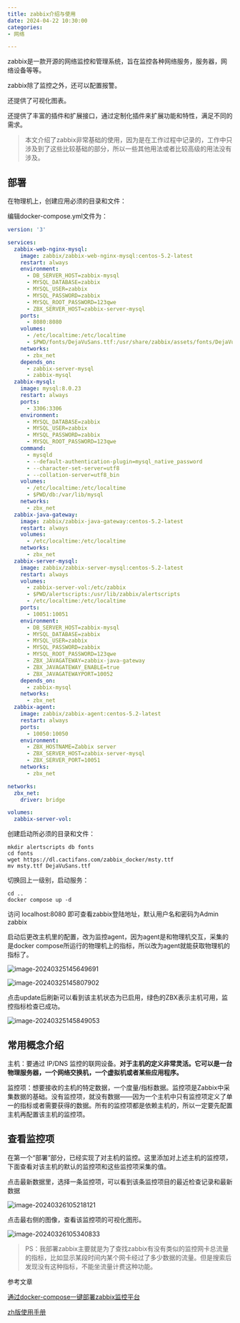 ```yaml
---
title: zabbix介绍与使用
date: 2024-04-22 10:30:00
categories:
- 网络

---
```


zabbix是一款开源的网络监控和管理系统，旨在监控各种网络服务，服务器，网络设备等等。

zabbix除了监控之外，还可以配置报警。

还提供了可视化图表。

还提供了丰富的插件和扩展接口，通过定制化插件来扩展功能和特性，满足不同的需求。

> 本文介绍了zabbix非常基础的使用，因为是在工作过程中记录的，工作中只涉及到了这些比较基础的部分，所以一些其他用法或者比较高级的用法没有涉及。

## 部署

在物理机上，创建应用必须的目录和文件：

编辑docker-compose.yml文件为：

```yml
version: '3'

services:
  zabbix-web-nginx-mysql:
    image: zabbix/zabbix-web-nginx-mysql:centos-5.2-latest
    restart: always
    environment:
      - DB_SERVER_HOST=zabbix-mysql
      - MYSQL_DATABASE=zabbix
      - MYSQL_USER=zabbix
      - MYSQL_PASSWORD=zabbix
      - MYSQL_ROOT_PASSWORD=123qwe
      - ZBX_SERVER_HOST=zabbix-server-mysql
    ports:
      - 8080:8080
    volumes:
      - /etc/localtime:/etc/localtime
      - $PWD/fonts/DejaVuSans.ttf:/usr/share/zabbix/assets/fonts/DejaVuSans.ttf
    networks:
      - zbx_net
    depends_on:
      - zabbix-server-mysql
      - zabbix-mysql
  zabbix-mysql:
    image: mysql:8.0.23
    restart: always
    ports:
      - 3306:3306
    environment:
      - MYSQL_DATABASE=zabbix
      - MYSQL_USER=zabbix
      - MYSQL_PASSWORD=zabbix
      - MYSQL_ROOT_PASSWORD=123qwe
    command:
      - mysqld
      - --default-authentication-plugin=mysql_native_password
      - --character-set-server=utf8
      - --collation-server=utf8_bin
    volumes:
      - /etc/localtime:/etc/localtime
      - $PWD/db:/var/lib/mysql
    networks:
      - zbx_net
  zabbix-java-gateway:
    image: zabbix/zabbix-java-gateway:centos-5.2-latest
    restart: always
    volumes:
      - /etc/localtime:/etc/localtime
    networks:
      - zbx_net
  zabbix-server-mysql:
    image: zabbix/zabbix-server-mysql:centos-5.2-latest
    restart: always
    volumes:
      - zabbix-server-vol:/etc/zabbix
      - $PWD/alertscripts:/usr/lib/zabbix/alertscripts
      - /etc/localtime:/etc/localtime
    ports:
      - 10051:10051
    environment:
      - DB_SERVER_HOST=zabbix-mysql
      - MYSQL_DATABASE=zabbix
      - MYSQL_USER=zabbix
      - MYSQL_PASSWORD=zabbix
      - MYSQL_ROOT_PASSWORD=123qwe
      - ZBX_JAVAGATEWAY=zabbix-java-gateway
      - ZBX_JAVAGATEWAY_ENABLE=true
      - ZBX_JAVAGATEWAYPORT=10052
    depends_on:
      - zabbix-mysql
    networks:
      - zbx_net
  zabbix-agent:
    image: zabbix/zabbix-agent:centos-5.2-latest
    restart: always
    ports:
      - 10050:10050
    environment:
      - ZBX_HOSTNAME=Zabbix server
      - ZBX_SERVER_HOST=zabbix-server-mysql
      - ZBX_SERVER_PORT=10051
    networks:
      - zbx_net

networks:
  zbx_net:
    driver: bridge

volumes:
  zabbix-server-vol:
```

创建启动所必须的目录和文件：

```shell
mkdir alertscripts db fonts
cd fonts
wget https://dl.cactifans.com/zabbix_docker/msty.ttf
mv msty.ttf DejaVuSans.ttf
```

切换回上一级别，启动服务：

```shell
cd ..
docker compose up -d
```

访问 localhost:8080 即可查看zabbix登陆地址，默认用户名和密码为Admin zabbix

启动后更改主机里的配置，改为监控agent，因为agent是和物理机交互，采集的是docker compose所运行的物理机上的指标，所以改为agent就能获取物理机的指标了。

![image-20240325145649691](../images/image-20240325145649691.png)

![image-20240325145807902](../images/image-20240325145807902.png)

点击update后刷新可以看到该主机状态为已启用，绿色的ZBX表示主机可用，监控指标检查已成功。

![image-20240325145849053](../images/image-20240325145849053.png)

## 常用概念介绍

主机：要通过 IP/DNS 监控的联网设备。**对于主机的定义非常灵活。它可以是一台物理服务器，一个网络交换机，一个虚拟机或者某些应用程序。**

监控项：想要接收的主机的特定数据，一个度量/指标数据。监控项是Zabbix中采集数据的基础。没有监控项，就没有数据——因为一个主机中只有监控项定义了单一的指标或者需要获得的数据。所有的监控项都是依赖主机的，所以一定要先配置主机再配置该主机的监控项。

## 查看监控项

在第一个“部署”部分，已经实现了对主机的监控。这里添加对上述主机的监控项，下面查看对该主机的默认的监控项和这些监控项采集的值。

点击最新数据里，选择一条监控项，可以看到该条监控项目的最近检查记录和最新数据

![image-20240326105218121](../images/image-20240326105218121.png)

点击最右侧的图像，查看该监控项的可视化图形。

![image-20240326105340833](../images/image-20240326105340833.png)

> PS：我部署zabbix主要就是为了查找zabbix有没有类似的监控网卡总流量的指标，比如显示某段时间内某个网卡经过了多少数据的流量。但是搜索后发现没有这种指标，不能坐流量计费这种功能。

参考文章

[通过docker-compose一键部署zabbix监控平台](https://juejin.cn/post/7085020149761179661)

[zh版使用手册](https://www.zabbix.com/documentation/current/zh/manual)

